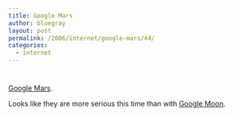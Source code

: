 ```yaml
---
title: Google Mars
author: bluegray
layout: post
permalink: /2006/internet/google-mars/44/
categories:
  - internet
---
```

# 

[Google Mars][1].

 [1]: http://www.google.com/mars/

Looks like they are more serious this time than with [Google Moon][2].

 [2]: http://moon.google.com/